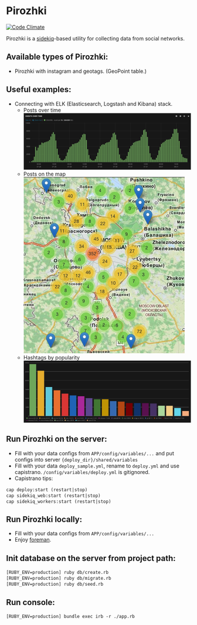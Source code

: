 Pirozhki
========
[![Code Climate](https://codeclimate.com/github/ZubKonst/pirozhki/badges/gpa.svg)](https://codeclimate.com/github/ZubKonst/pirozhki)

Pirozhki is a [sidekiq](http://sidekiq.org)-based utility for collecting data from social networks. 

Available types of Pirozhki:
--
- Pirozhki with instagram and geotags. (GeoPoint table.)

Useful examples:
--
- Connecting with ELK (Elasticsearch, Logstash and Kibana) stack.
  - Posts over time ![Images over time](info/images_over_time.png)
  - Posts on the map ![Images on the map](info/images_on_the_map.png)  
  - Hashtags by popularity ![Hashtags and Places](info/hashtags_by_popularity.png)  


Run Pirozhki on the server:
--
- Fill with your data configs from `APP/config/variables/...` and put configs into server `{deploy_dir}/shared/variables`  
- Fill with your data `deploy_sample.yml`, rename to `deploy.yml` and use capistrano. `/config/variables/deploy.yml` is gitignored.
- Capistrano tips:
```
cap deploy:start (restart|stop)
cap sidekiq_web:start (restart|stop)
cap sidekiq_workers:start (restart|stop)
```

Run Pirozhki locally:
--
- Fill with your data configs from `APP/config/variables/...`
- Enjoy [foreman](https://github.com/ddollar/foreman).

Init database on the server from project path:
--
```
[RUBY_ENV=production] ruby db/create.rb
[RUBY_ENV=production] ruby db/migrate.rb
[RUBY_ENV=production] ruby db/seed.rb
```

Run console:
--
```
[RUBY_ENV=production] bundle exec irb -r ./app.rb
```
